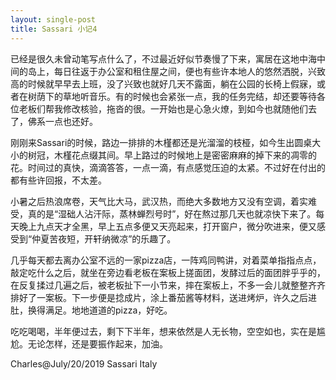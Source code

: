 ```yaml
---
layout: single-post
title: Sassari 小记4
---
```


已经是很久未曾动笔写点什么了，不过最近好似节奏慢了下来，寓居在这地中海中间的岛上，每日往返于办公室和租住屋之间，便也有些许本地人的悠然洒脱，兴致高的时候就早早去上班，没了兴致也就好几天不露面，躺在公园的长椅上假寐，或者在树荫下的草地听音乐。有的时候也会紧张一点，我的任务完结，却还要等待各位老板们帮我修改核验，拖沓的很。一开始也是心急火燎，到如今也就随他们去了，佛系一点也还好。

刚刚来Sassari的时候，路边一排排的木槿都还是光溜溜的枝桠，如今生出圆桌大小的树冠，木槿花点缀其间。早上路过的时候地上是密密麻麻的掉下来的凋零的花。时间过的真快，滴滴答答，一点一滴，有点感觉压迫的太紧。不过好在付出的都有些许回报，不太差。

小暑之后热浪席卷，天气比大马，武汉热，而绝大多数地方又没有空调，着实难受，真的是“湿础人沾汗际，蒸林蝉烈号时”，好在熬过那几天也就凉快下来了。每天晚上九点天才全黑，早上五点多便又天亮起来，打开窗户，微分吹进来，便又感受到“仲夏苦夜短，开轩纳微凉”的乐趣了。

几乎每天都去离办公室不远的一家pizza店，一阵鸡同鸭讲，对着菜单指指点点，敲定吃什么之后，就坐在旁边看老板在案板上搓面团，发酵过后的面团胖乎乎的，在反复揉过几遍之后，被老板扯下一小节来，摔在案板上，不多一会儿就整整齐齐排好了一案板。下一步便是捻成片，涂上番茄酱等材料，送进烤炉，许久之后进肚，换得满足。地地道道的pizza，好吃。

吃吃喝喝，半年便过去，剩下下半年，想来依然是人无长物，空空如也，实在是尴尬。无论怎样，还是要振作起来，加油。


Charles@July/20/2019 Sassari Italy
